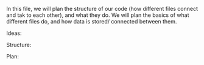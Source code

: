 In this file, we will plan the structure of our code (how different files connect and tak to each
other), and what they do. We will plan the basics of what different files do, and how data is stored/
connected between them. 

Ideas:


Structure:


Plan: